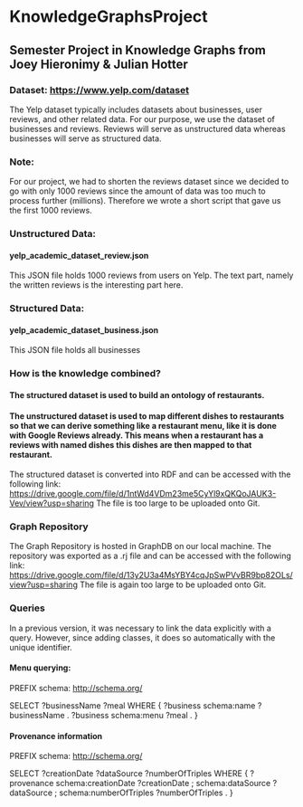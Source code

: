 # KnowledgeGraphsProject
## Semester Project in Knowledge Graphs from Joey Hieronimy & Julian Hotter

### Dataset: https://www.yelp.com/dataset
The Yelp dataset typically includes datasets about businesses, user reviews, and other related data.
For our purpose, we use the dataset of businesses and reviews.
Reviews will serve as unstructured data whereas businesses will serve as structured data.

### Note:
For our project, we had to shorten the reviews dataset since we decided to go with only 1000 reviews since the amount of data was too much to process further (millions).
Therefore we wrote a short script that gave us the first 1000 reviews.

### Unstructured Data:
#### yelp_academic_dataset_review.json
This JSON file holds 1000 reviews from users on Yelp. The text part, namely the written reviews is the interesting part here.


### Structured Data:
#### yelp_academic_dataset_business.json
This JSON file holds all businesses

### How is the knowledge combined?
#### The structured dataset is used to build an ontology of restaurants.
#### The unstructured dataset is used to map different dishes to restaurants so that we can derive something like a restaurant menu, like it is done with Google Reviews already. This means when a restaurant has a reviews with named dishes this dishes are then mapped to that restaurant.


The structured dataset is converted into RDF and can be accessed with the following link: 
https://drive.google.com/file/d/1ntWd4VDm23me5CyYl9xQKQoJAUK3-Vev/view?usp=sharing
The file is too large to be uploaded onto Git.


### Graph Repository
The Graph Repository is hosted in GraphDB on our local machine. The repository was exported as a .rj file and can be accessed with the following link: https://drive.google.com/file/d/13y2U3a4MsYBY4cqJpSwPVvBR9bp82OLs/view?usp=sharing
The file is again too large to be uploaded onto Git.


### Queries

In a previous version, it was necessary to link the data explicitly with a query. However, since adding classes, it does so automatically with the unique identifier.

#### Menu querying:

PREFIX schema: <http://schema.org/>

SELECT ?businessName ?meal
WHERE {
  ?business schema:name ?businessName .
  ?business schema:menu ?meal .
}


#### Provenance information

PREFIX schema: <http://schema.org/>

SELECT ?creationDate ?dataSource ?numberOfTriples
WHERE {
  ?provenance schema:creationDate ?creationDate ;
              schema:dataSource ?dataSource ;
              schema:numberOfTriples ?numberOfTriples .
}

